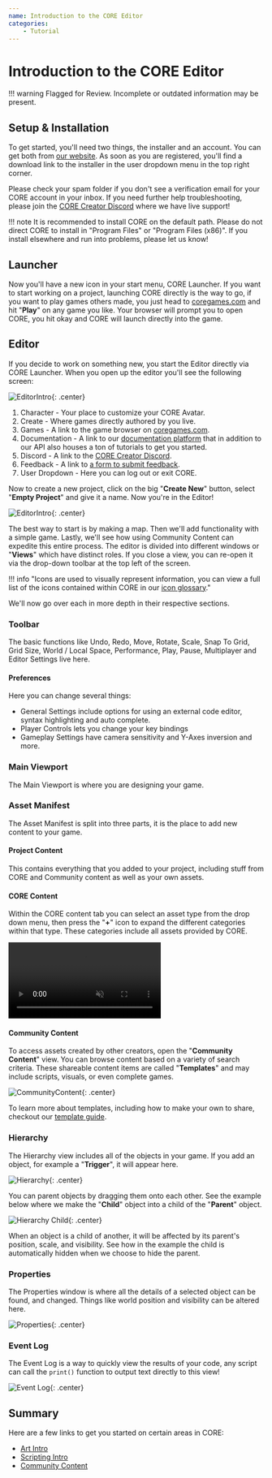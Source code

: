 ```yaml
---
name: Introduction to the CORE Editor
categories:
    - Tutorial
---
```


# Introduction to the CORE Editor

!!! warning
    Flagged for Review.
    Incomplete or outdated information may be present.

## Setup & Installation

To get started, you'll need two things, the installer and an account. You can get both from [our website](https://coregames.com/). As soon as you are registered, you'll find a download link to the installer in the user dropdown menu in the top right corner.

Please check your spam folder if you don't see a verification email for your CORE account in your inbox. If you need further help troubleshooting, please join the [CORE Creator Discord](https://discord.gg/85k8A7V) where we have live support!

!!! note
    It is recommended to install CORE on the default path. Please do not direct CORE to install in "Program Files" or "Program Files (x86)". If you install elsewhere and run into problems, please let us know!

## Launcher

Now you'll have a new icon in your start menu, CORE Launcher. If you want to start working on a project, launching CORE directly is the way to go, if you want to play games others made, you just head to [coregames.com](https://www.coregames.com/games) and hit "**Play**" on any game you like. Your browser will prompt you to open CORE, you hit okay and CORE will launch directly into the game.

## Editor

If you decide to work on something new, you start the Editor directly via CORE Launcher. When you open up the editor you'll see the following screen:

![EditorIntro](../img/EditorManual/landing_page.png "Editor Homepage"){: .center}

1. Character - Your place to customize your CORE Avatar.
2. Create - Where games directly authored by you live.
3. Games - A link to the game browser on [coregames.com](https://www.coregames.com/games).
4. Documentation - A link to our [documentation platform](https://www.coregames.com/docs) that in addition to our API also houses a ton of tutorials to get you started.
5. Discord - A link to the [CORE Creator Discord](https://discord.gg/85k8A7V).
6. Feedback - A link to [a form to submit feedback](https://docs.google.com/forms/d/e/1FAIpQLSdpHIY56by19xUTSJjLiCY64SOz5SOxhJU4Cf0HvODOkB0dhg/viewform).
7. User Dropdown - Here you can log out or exit CORE.

Now to create a new project, click on the big "**Create New**" button, select "**Empty Project**" and give it a name. Now you're in the Editor!

![EditorIntro](../img/EditorManual/overview.png "The various parts of the editor"){: .center}

The best way to start is by making a map. Then we'll add functionality with a simple game. Lastly, we'll see how using Community Content can expedite this
entire process. The editor is divided into different windows or "**Views**" which have distinct roles. If you close a view, you can re-open it via the drop-down toolbar at the top left of the screen.

!!! info "Icons are used to visually represent information, you can view a full list of the icons contained within CORE in our [icon glossary](../icons.md)."

We'll now go over each in more depth in their respective sections.

### Toolbar

The basic functions like Undo, Redo, Move, Rotate, Scale, Snap To Grid, Grid Size, World / Local Space, Performance, Play, Pause, Multiplayer and Editor Settings live here.

#### Preferences

Here you can change several things:

* General Settings include options for using an external code editor, syntax highlighting and auto complete.
* Player Controls lets you change your key bindings
* Gameplay Settings have camera sensitivity and Y-Axes inversion and more.

### Main Viewport

The Main Viewport is where you are designing your game.

### Asset Manifest

The Asset Manifest is split into three parts, it is the place to add new content to your game.

#### Project Content

This contains everything that you added to your project, including stuff from CORE and Community content as well as your own assets.

#### CORE Content

Within the CORE content tab you can select an asset type from the drop down menu, then press the "**+**" icon to expand the different categories within that type. These categories include all assets provided by CORE.

<div class="mt-video">
    <video autoplay loop muted playsinline>
        <source src="../../img/EditorManual/core_content.mp4" type="video/mp4">
    </video>
</div>

#### Community Content

To access assets created by other creators, open the "**Community Content**" view. You can browse content based on a variety of search criteria. These shareable content items are called "**Templates**" and may include scripts, visuals, or even complete games.

![CommunityContent](../img/EditorManual/community_content.png "Community Content"){: .center}

To learn more about templates, including how to make your own to share, checkout our [template guide](../tutorials/gameplay/collaboration_reference.md).

### Hierarchy

The Hierarchy view includes all of the objects in your game. If you add an object, for example a "**Trigger**", it will appear here.

![Hierarchy](../img/EditorManual/hierarchy.png "Hierarchy"){: .center}

You can parent objects by dragging them onto each other. See the example below where we make the "**Child**" object into a child of the "**Parent**" object.

![Hierarchy Child](../img/EditorManual/hierarchy_child.gif "Hierarchy Child"){: .center}

When an object is a child of another, it will be affected by its parent's position, scale, and visibility. See how in the example the child is automatically hidden when we choose to hide the parent.

### Properties

The Properties window is where all the details of a selected object can be found, and changed. Things like world position and visibility can be altered here.

![Properties](../img/EditorManual/properties.png "Properties"){: .center}

### Event Log

The Event Log is a way to quickly view the results of your code, any script can call the `print()` function to output text directly to this view!

![Event Log](../img/EditorManual/event_log.png "Event Log"){: .center}

## Summary

Here are a few links to get you started on certain areas in CORE:

* [Art Intro](../tutorials/art/art_reference.md)
* [Scripting Intro](../tutorials/gameplay/lua_reference.md)
* [Community Content](community_content.md)
